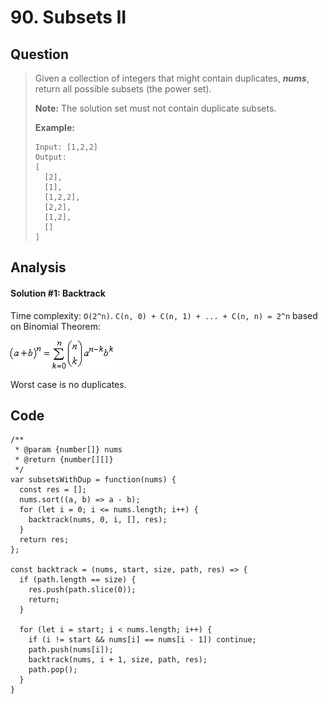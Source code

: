 # 90. Subsets II

## Question

> Given a collection of integers that might contain duplicates, _**nums**_, return all possible subsets \(the power set\).
>
> **Note:** The solution set must not contain duplicate subsets.
>
> **Example:**
>
> ```text
> Input: [1,2,2]
> Output:
> [
>   [2],
>   [1],
>   [1,2,2],
>   [2,2],
>   [1,2],
>   []
> ]
> ```

## Analysis

#### Solution \#1: Backtrack

Time complexity: `O(2^n)`. `C(n, 0) + C(n, 1) + ... + C(n, n) = 2^n` based on Binomial Theorem:

![Binomial Theorem](../.gitbook/assets/image%20%281%29.png)

Worst case is no duplicates.

## Code

```text
/**
 * @param {number[]} nums
 * @return {number[][]}
 */
var subsetsWithDup = function(nums) {
  const res = [];
  nums.sort((a, b) => a - b);
  for (let i = 0; i <= nums.length; i++) {
    backtrack(nums, 0, i, [], res);
  }
  return res;
};

const backtrack = (nums, start, size, path, res) => {
  if (path.length == size) {
    res.push(path.slice(0));
    return;
  }
  
  for (let i = start; i < nums.length; i++) {
    if (i != start && nums[i] == nums[i - 1]) continue;
    path.push(nums[i]);
    backtrack(nums, i + 1, size, path, res);
    path.pop();
  }
}
```

